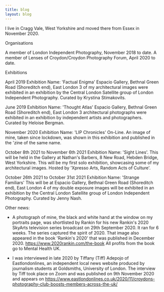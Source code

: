 ```yaml
---
title: blog
layout: blog
---
```


I live in Cragg Vale, West Yorkshire and moved there from Essex in November 2020.

Organisations

A member of London Independent Photography, November 2018 to date.
A member of Lenses of Croydon/Croydon Photography Forum, April 2020 to date.

Exhibitions

April 2019
Exhibition Name: 'Factual Enigma'
Espacio Gallery, Bethnal Green Road (Shoreditch end), East London
3 of my architectural images were exhibited in an exhibition by the Central London Satellite group of London Independent Photography. Curated by Krystina Stimakovits.

June 2019
Exhibition Name: 'Thought Atlas'
Espacio Gallery, Bethnal Green Road (Shoreditch end), East London
3 architectural photographs were exhibited in an exhibition by independent artists and photographers. Curated by Heloise Bergman.

November 2020
Exhibition Name: 'LIP Chronicles'
On-Line. An image of mine, taken since lockdown, was shown in this exhibition and published in the 'zine of the same name.

October 8th 2021 to November 6th 2021
Exhibition Name: 'Sight Lines'. 
This will be held in the Gallery at Nathan's Barbers, 8 New Road, Hebden Bridge, West Yorkshire. 
This will be my first solo exhibition, showcasing some of my architectural images. Hosted by 'Xpresso Arts, Random Acts of Culture'.

October 26th 2021 to October 31st 2021 
Exhibition Name: 'Strange Familiars' 
This will be at Espacio Gallery, Bethnal Green Road (Shoreditch end), East London
4 of my double exposure images will be exhibited in an exhibition by the Central London Satellite group of London Independent Photography. Curated by Jenny Nash.

Other news:

* A photograph of mine, the black and white hand at the window on my portraits page, was shortlisted by Rankin for his new Rankin's 2020 SkyArts television series broadcast on 29th September 2020.  It ran for 6 weeks. The series captured the spirit of 2020. That image also appeared in the book 'Rankin's 2020' that was published in December 2020. https://www.2020rankin.com/the-book
All profits from the book go to Mental Health UK.

* I was interviewed in late 2020 by Tiffany (Tiff) Adepojo of Eastlondonlines, an independent local news website produced by journalism students at Goldsmiths, University of London.  The interview by Tiff took place on Zoom and was published on 9th November 2020 and appears on https://www.eastlondonlines.co.uk/2020/11/croydons-photography-club-boosts-members-across-the-uk/




